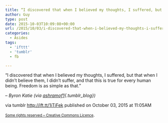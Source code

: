 ```yaml
---
title: “I discovered that when I believed my thoughts, I suffered, but that when I didn’t believe them, I…”
author: Guy
type: post
date: 2015-10-03T10:09:08+00:00
url: /2015/10/03/i-discovered-that-when-i-believed-my-thoughts-i-suffered-but-that-when-i-didnt-believe-them-i/
categories:
  - Asides
tags:
  - 'ifttt'
  - 'tumblr'
  - fb

---
```

“I discovered that when I believed my thoughts, I suffered, but that when I didn’t believe them, I didn’t suffer, and that this is true for every human being. Freedom is as simple as that.”

&#8211; _Byron Katie (via [ashramof1][1]{.tumblr_blog})_

via tumblr http://ift.tt/1iTiFek published on October 03, 2015 at 11:05AM

<small><a href="http://ift.tt/1gAEAkt" target="_blank">Some rights reserved &#8211; Creative Commons Licence</a></small>.

 [1]: http://ift.tt/11UTzlw